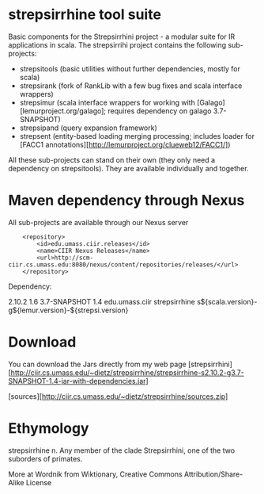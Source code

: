 strepsirrhine tool suite
========================

Basic components for the Strepsirrhini project - a modular suite for IR applications in scala.
The strepsirrihi project contains the following sub-projects:

- strepsitools (basic utilities without further dependencies, mostly for scala)
- strepsirank (fork of RankLib with a few bug fixes and scala interface wrappers)
- strepsimur (scala interface wrappers for working with [Galago][lemurproject.org/galago]; requires dependency on galago 3.7-SNAPSHOT)
- strepsipand (query expansion framework)
- strepsent (entity-based loading merging processing; includes loader for [FACC1 annotations][http://lemurproject.org/clueweb12/FACC1/])

All these sub-projects can stand on their own (they only need a dependency on strepsitools). 
They are available individually and together.

Maven dependency through Nexus
===============================
All sub-projects are available through our Nexus server

        <repository>
            <id>edu.umass.ciir.releases</id>
            <name>CIIR Nexus Releases</name>
            <url>http://scm-ciir.cs.umass.edu:8080/nexus/content/repositories/releases/</url>
        </repository>

Dependency: 

  <properties>
    <scala.version>2.10.2</scala.version>
    <javaVersion>1.6</javaVersion>
    <lemur.version>3.7-SNAPSHOT</lemur.version>
    <strepsi.version>1.4</strepsi.version>
  </properties>
  
  <dependency>
      <groupId>edu.umass.ciir</groupId>
      <artifactId>strepsirrhine</artifactId>
      <version>s${scala.version}-g${lemur.version}-${strepsi.version}</version>
  </dependency>

Download
=========
You can download the Jars directly from my web page
  [strepsirrhini][http://ciir.cs.umass.edu/~dietz/strepsirrhine/strepsirrhine-s2.10.2-g3.7-SNAPSHOT-1.4-jar-with-dependencies.jar]

  [sources][http://ciir.cs.umass.edu/~dietz/strepsirrhine/sources.zip]


Ethymology
===========
strepsirrhine
    n.
    Any member of the clade Strepsirrhini, one of the two suborders of primates.

More at Wordnik from Wiktionary, Creative Commons Attribution/Share-Alike License
